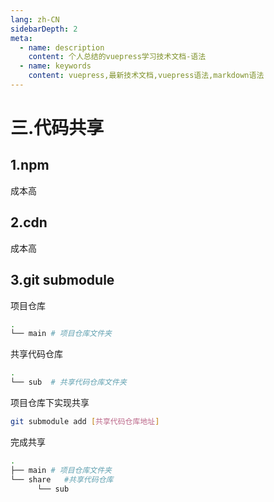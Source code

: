 ```yaml
---
lang: zh-CN
sidebarDepth: 2
meta:
  - name: description
    content: 个人总结的vuepress学习技术文档-语法
  - name: keywords
    content: vuepress,最新技术文档,vuepress语法,markdown语法
---
```


# 三.代码共享

## 1.npm

成本高

## 2.cdn

成本高

## 3.git submodule

项目仓库

```sh
.
└── main # 项目仓库文件夹
```

共享代码仓库

```sh
.
└── sub  # 共享代码仓库文件夹
```

项目仓库下实现共享

```sh
git submodule add [共享代码仓库地址]
```

完成共享

```sh
.
├── main # 项目仓库文件夹
└── share   #共享代码仓库
      └── sub
```
